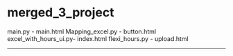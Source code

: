 # merged_3_project

main.py - main.html
Mapping_excel.py - button.html
excel_with_hours_ui.py- index.html
flexi_hours.py - upload.html

---------------------------------------------------------------------------------------------------------------------------------

